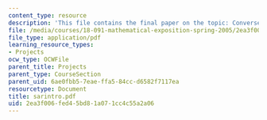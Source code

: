 ```yaml
---
content_type: resource
description: 'This file contains the final paper on the topic: Converse?of?Sarkovskii?s?Theorem.'
file: /media/courses/18-091-mathematical-exposition-spring-2005/2ea3f006fed45bd81a071cc4c55a2a06_sarintro.pdf
file_type: application/pdf
learning_resource_types:
- Projects
ocw_type: OCWFile
parent_title: Projects
parent_type: CourseSection
parent_uid: 6ae0fbb5-7eae-ffa5-84cc-d6582f7117ea
resourcetype: Document
title: sarintro.pdf
uid: 2ea3f006-fed4-5bd8-1a07-1cc4c55a2a06
---
```


